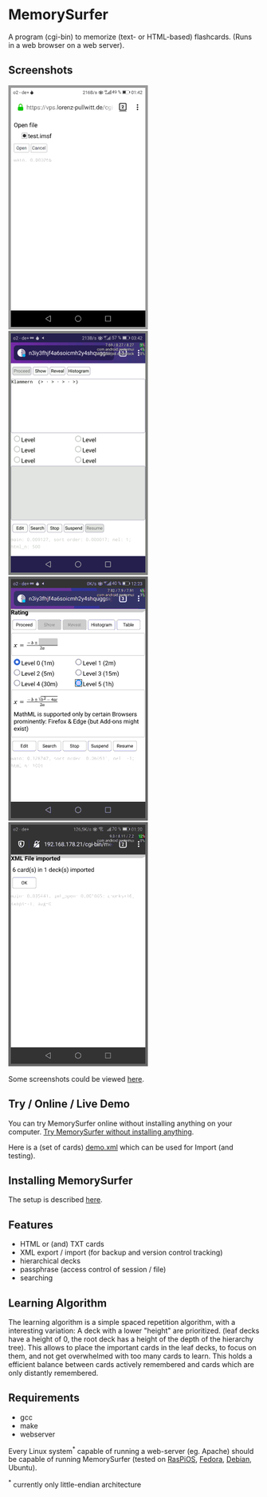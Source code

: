 # MemorySurfer

A program (cgi-bin) to memorize (text- or HTML-based) flashcards. (Runs in a web browser on a web server).

## Screenshots

![slideshow](slideshow.gif)
![slideshow](slideshow-reveal.gif)
![Image](mathml.png "MathML")
![Image](xml.png "XML")

Some screenshots could be viewed
[here](https://www.lorenz-pullwitt.de/MemorySurfer/en/screenshots.html "screenshots").

## Try / Online / Live Demo

You can try MemorySurfer online without installing anything on your computer.
[Try MemorySurfer without installing anything](https://vps.lorenz-pullwitt.de/cgi-bin/memorysurfer.cgi).

Here is a (set of cards) <a href="https://www.lorenz-pullwitt.de/MemorySurfer/demo.xml" download>demo.xml</a> which can be used for Import (and testing).

## Installing MemorySurfer

The setup is described
[here](https://www.lorenz-pullwitt.de/MemorySurfer/en/setup.html "setup").

## Features

 - HTML or (and) TXT cards
 - XML export / import (for backup and version control tracking)
 - hierarchical decks
 - passphrase (access control of session / file)
 - searching

## Learning Algorithm

The learning algorithm is a simple spaced repetition algorithm, with a interesting variation: A deck with a lower "height" are prioritized. (leaf decks have a height of 0, the root deck has a height of the depth of the hierarchy tree). This allows to place the important cards in the leaf decks, to focus on them, and not get overwhelmed with too many cards to learn. This holds a efficient balance between cards actively remembered and cards which are only distantly remembered.

## Requirements

 - gcc
 - make
 - webserver

Every Linux system<sup>*</sup> capable of running a web-server (eg. Apache) should be capable of running MemorySurfer (tested on
[RasPiOS](https://www.lorenz-pullwitt.de/MemorySurfer/en/raspberry-pi-os.html "Raspberry Pi OS"),
[Fedora](https://www.lorenz-pullwitt.de/MemorySurfer/en/fedora.html "Fedora"),
[Debian](https://www.lorenz-pullwitt.de/MemorySurfer/en/debian.html "Debian"), Ubuntu).

<sup>*</sup> currently only little-endian architecture
